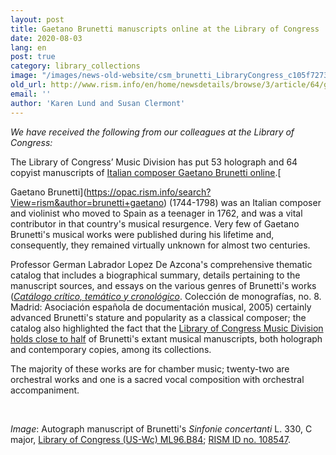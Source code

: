 ```yaml
---
layout: post
title: Gaetano Brunetti manuscripts online at the Library of Congress
date: 2020-08-03
lang: en
post: true
category: library_collections
image: "/images/news-old-website/csm_brunetti_LibraryCongress_c105f7273d.jpg"
old_url: http://www.rism.info/en/home/newsdetails/browse/3/article/64/gaetano-brunetti-manuscripts-online-at-the-library-of-congress.html
email: ''
author: 'Karen Lund and Susan Clermont'
---
```


_We have received the following from our colleagues at the Library of Congress:_   
  
The Library of Congress’ Music Division has put 53 holograph and 64 copyist manuscripts of [Italian composer Gaetano Brunetti online](https://www.loc.gov/collections/gaetano-brunetti-manuscript-scores/about-this-collection/).[   
  
Gaetano Brunetti](https://opac.rism.info/search?View=rism&author=brunetti+gaetano) (1744-1798) was an Italian composer and violinist who moved to Spain as a teenager in 1762, and was a vital contributor in that country's musical resurgence. Very few of Gaetano Brunetti's musical works were published during his lifetime and, consequently, they remained virtually unknown for almost two centuries.

Professor German Labrador Lopez De Azcona's comprehensive thematic catalog that includes a biographical summary, details pertaining to the manuscript sources, and essays on the various genres of Brunetti's works ([_Catálogo crítico, temático y cronológico_](https://opac.rism.info/search?id=lit30027168&View=rism). Colección de monografías, no. 8. Madrid: Asociación española de documentación musical, 2005) certainly advanced Brunetti's stature and popularity as a classical composer; the catalog also highlighted the fact that the [Library of Congress Music Division holds close to half](https://opac.rism.info/search?View=rism&author=brunetti&siglum=US-Wc) of Brunetti's extant musical manuscripts, both holograph and contemporary copies, among its collections.

The majority of these works are for chamber music; twenty-two are orchestral works and one is a sacred vocal composition with orchestral accompaniment.

&nbsp;

_Image_: Autograph manuscript of Brunetti's _Sinfonie concertanti_ L. 330, C major, [Library of Congress (US-Wc) ML96.B84](http://hdl.loc.gov/loc.music/musbrunetti.100000); [RISM ID no. 108547](https://opac.rism.info/search?id=108547&View=rism).

&nbsp;

&nbsp;

